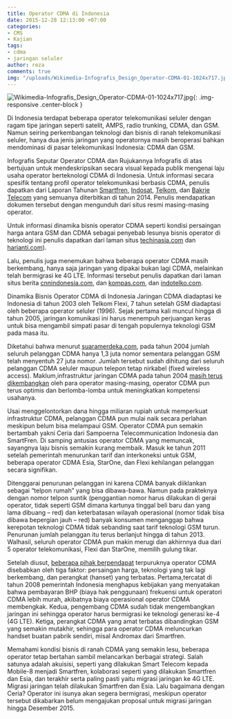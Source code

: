 ```yaml
---
title: Operator CDMA di Indonesia
date: 2015-12-28 12:13:00 +07:00
categories:
- CMS
- Kajian
tags:
- cdma
- jaringan seluler
author: reza
comments: true
img: "/uploads/Wikimedia-Infografis_Design_Operator-CDMA-01-1024x717.jpg"
---
```


![Wikimedia-Infografis_Design_Operator-CDMA-01-1024x717.jpg](/uploads/Wikimedia-Infografis_Design_Operator-CDMA-01-1024x717.jpg){: .img-responsive .center-block }

Di Indonesia terdapat beberapa operator telekomunikasi seluler dengan ragam tipe jaringan seperti satelit, AMPS, radio trunking, CDMA, dan GSM. Namun seiring perkembangan teknologi dan bisnis di ranah telekomunikasi seluler, hanya dua jenis jaringan yang operatornya masih beroperasi bahkan mendominasi di pasar telekomunikasi Indonesia: CDMA dan GSM.

Infografis Seputar Operator CDMA dan Rujukannya
Infografis di atas bertujuan untuk mendeskripsikan secara visual kepada publik mengenai laju usaha operator berteknologi CDMA di Indonesia. Untuk informasi secara spesifik tentang profil operator telekomunikasi berbasis CDMA, penulis dapatkan dari Laporan Tahunan [Smartfren](http://www.smartfren.com/assets/corporate/img/annual/pdf/ar5-2014.pdf), [Indosat](http://assets.indosatooredoo.com/Assets/Upload/PDF/Laporan%20Tahunan/Indo/AR%20INDOSAT%202014_INDO_25%20mei.pdf), [Telkom](http://www.telkom.co.id/assets/uploads/2013/05/AR-TELKOM-2014-BAHASA.pdf), dan [Bakrie Telecom](http://www.bakrietelecom.com/box/dwdoc/PT_Bakrie_Telecom_Tbk_Annual_Report_tahun_buku_2014.pdf?PHPSESSID=9de8b5cd2994f59458a17ad8a15f24b3) yang semuanya diterbitkan di tahun 2014. Penulis mendapatkan dokumen tersebut dengan mengunduh dari situs resmi masing-masing operator.

Untuk informasi dinamika bisnis operator CDMA seperti kondisi persaingan harga antara GSM dan CDMA sebagai penyebab lesunya bisnis operator di teknologi ini penulis dapatkan dari laman situs [techinasia.com](https://id.techinasia.com/laporan-finansial-operator-gsm-dan-cdma-terbesar-di-indonesia-q1-2014/) dan [harianti.com](http://harianti.com/naas-empat-dari-lima-layanan-cdma-indonesia-pilih-akhiri-riwayat-hidupnya/)).

Lalu, penulis juga menemukan bahwa beberapa operator CDMA masih berkembang, hanya saja jaringan yang dipakai bukan lagi CDMA, melainkan telah bermigrasi ke 4G LTE. Informasi tersebut penulis dapatkan dari laman situs berita [cnnindonesia.com](http://www.cnnindonesia.com/teknologi/20150224161255-185-34489/pelanggan-esia-mulai-pakai-jaringan-smartfren/), dan [kompas.com](http://bisniskeuangan.kompas.com/read/2015/06/29/164300126/Kuartal.I.2015.Bakrie.Telecom.Rugi.Rp.1.5.Triliun), dan [indotelko.com](http://www.indotelko.com/kanal?c=rm&it=Ceria-Dikabarkan-Tergoda-Jajal-LTE).

Dinamika Bisnis Operator CDMA di Indonesia
Jaringan CDMA diadaptasi ke Indonesia di tahun 2003 oleh Telkom Flexi, 7  tahun setelah GSM diadaptasi oleh beberapa operator seluler (1996). Sejak pertama kali muncul hingga di tahun 2005, jaringan komunikasi ini harus menempuh perjuangan keras untuk bisa mengambil simpati pasar di tengah populernya teknologi GSM pada masa itu.

Diketahui bahwa menurut [suaramerdeka.com](http://www.suaramerdeka.com/harian/0404/27/eko10.htm), pada tahun 2004 jumlah seluruh pelanggan CDMA hanya 1,3 juta nomor sementara pelanggan GSM telah menyentuh 27 juta nomor. Jumlah tersebut sudah dihitung dari seluruh pelanggan CDMA seluler maupun telepon tetap nirkabel (fixed wireless access). Maklum,infrastruktur jaringan CDMA pada tahun 2004 [masih terus dikembangkan](http://www.ebizzasia.com/0214-2004/mobile,0214,01.html) oleh para operator masing-masing, operator CDMA pun terus optimis dan berlomba-lomba untuk meningkatkan kompetensi usahanya.

Usai menggelontorkan dana hingga miliaran rupiah untuk memperkuat infrastruktur CDMA, pelanggan CDMA pun mulai naik secara perlahan meskipun belum bisa melampaui GSM. Operator CDMA pun semakin bertambah yakni Ceria dari Sampoerna Telecommunication Indonesia dan SmartFren. Di samping antusias operator CDMA yang memuncak, sayangnya laju bisnis semakin kurang membaik. Masuk ke tahun 2011 setelah pemerintah menurunkan tarif dan interkoneksi untuk GSM,  beberapa operator CDMA Esia, StarOne, dan Flexi kehilangan pelanggan secara signifikan.

Ditenggarai penurunan pelanggan ini karena CDMA banyak diiklankan sebagai “telpon rumah” yang bisa dibawa-bawa. Namun pada prakteknya dengan nomor telpon suntik (penggantian nomor harus dilakukan di gerai operator, tidak seperti GSM dimana kartunya tinggal beli baru dan yang lama dibuang – red) dan keterbatasan wilayah operasional (nomor tidak bisa dibawa bepergian jauh – red) banyak konsumen menganggap bahwa kerepotan teknologi CDMA tidak sebanding saat tarif  teknologi GSM turun. Penurunan jumlah pelanggan itu terus berlanjut hingga di tahun 2013. Walhasil, seluruh operator CDMA pun makin merugi dan akhirnnya dua dari 5 operator telekomunikasi, Flexi dan StarOne, memilih gulung tikar.

Setelah diusut, [beberapa pihak berpendapat](http://www.marketing.co.id/gamang-masa-depan-cdma/) terpuruknya operator CDMA disebabkan oleh tiga faktor: persaingan harga, teknologi yang tak lagi berkembang, dan perangkat (hanset) yang terbatas. Pertama,tercatat di tahun 2008 pemerintah Indonesia menghapus kebijakan yang menyatakan bahwa pembayaran BHP (biaya hak penggunaan) frekuensi untuk operatori CDMA lebih murah, akibatnya biaya operasional operator CDMA membengkak. Kedua, pengembang CDMA sudah tidak mengembangkan jaringan ini sehingga operator harus bermigrasi ke teknologi generasi ke-4 (4G LTE). Ketiga, perangkat CDMA yang amat terbatas dibandingkan GSM yang semakin mutakhir, sehingga para operator CDMA meluncurkan handset buatan pabrik sendiri, misal Andromax dari Smartfren.

Memahami kondisi bisnis di ranah CDMA yang semakin lesu, beberapa operator tetap bertahan sambil melancarkan berbagai strategi. Salah satunya adalah akuisisi, seperti yang dilakukan Smart Telecom kepada Mobile-8 menjadi Smartfren, kolaborasi seperti yang dilakukan Smartfren dan Esia, dan terakhir serta paling pasti yaitu migrasi jaringan ke 4G LTE. Migrasi jaringan telah dilakukan Smartfren dan Esia. Lalu bagaimana dengan Ceria? Operator ini isunya akan segera bermigrasi, meskipun operator tersebut dikabarkan belum mengajukan proposal untuk migrasi jaringan hingga Desember 2015.